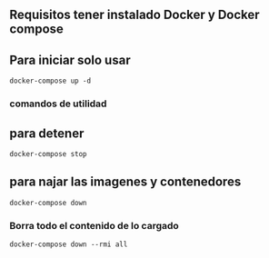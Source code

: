 ## Requisitos tener instalado Docker y Docker compose
## Para iniciar solo usar
```
docker-compose up -d
```

### comandos de utilidad

## para detener

```
docker-compose stop
```

## para najar las imagenes y contenedores
```
docker-compose down
```

### Borra todo el contenido de lo cargado
```
docker-compose down --rmi all
```
